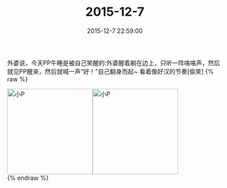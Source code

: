 ﻿---
title: "2015-12-7"
date: 2015-12-7 22:59:00
tags:
categories: 妈妈
---
外婆说，今天PP午睡是被自己笑醒的:外婆醒着躺在边上，只听一阵咯咯声，然后就见PP醒来，然后就喊一声“好！”自己翻身而起~
看着像好汉的节奏[偷笑]
{% raw %}
<div style="width:500 px">
<div style="float:left; width:100 px"><img src="/images/微信图片_20171012112642.jpg" width="200" alt="小P"></div>
<div style="float:left; width:100 px"><img src="/images/微信图片_20171012112737.jpg" width="200" alt="小P"></div>
<div style="clear:both"></div>
</div>
{% endraw %}
